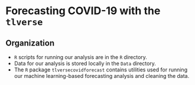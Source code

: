 # Forecasting COVID-19 with the `tlverse`

## Organization

* `R` scripts for running our analysis are in the `R` directory.
* Data for our analysis is stored locally in the `Data` directory.
* The `R` package `tlversecovidforecast` contains utilities used for running
  our machine learning-based forecasting analysis and cleaning the data.


